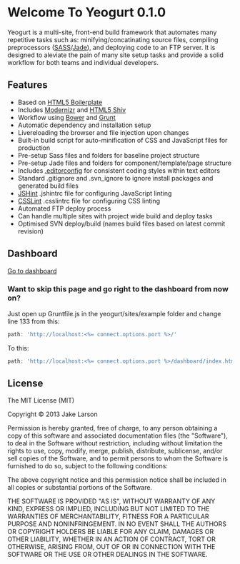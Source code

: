 Welcome To Yeogurt 0.1.0
=======

Yeogurt is a multi-site, front-end build framework that automates many repetitive tasks such as: minifying/concatinating source files, compiling preprocessors ([SASS](http://sass-lang.com/)/[Jade](http://jade-lang.com/)), and deploying code to an FTP server. It is designed to aleviate the pain of many site setup tasks and provide a solid workflow for both teams and individual developers.

## Features
- Based on [HTML5 Boilerplate](http://html5boilerplate.com/)
- Includes [Modernizr](http://modernizr.com/) and [HTML5 Shiv](https://github.com/aFarkas/html5shiv)
- Workflow using [Bower](http://bower.io) and [Grunt](http://gruntjs.com)
- Automatic dependency and installation setup
- Livereloading the browser and file injection upon changes
- Built-in build script for auto-minification of CSS and JavaScript files for production
- Pre-setup Sass files and folders for baseline project structure
- Pre-setup Jade files and folders for component/template/page structure
- Includes [.editorconfig](http://editorconfig.org/) for consistent coding styles within text editors
- Standard .gitignore and .svn_ignore to ignore install packages and generated build files
- [JSHint](http://www.jshint.com/) .jshintrc file for configuring JavaScript linting
- [CSSLint](http://csslint.net/) .csslintrc file for configuring CSS linting
- Automated FTP deploy process
- Can handle multiple sites with project wide build and deploy tasks
- Optimised SVN deploy/build (names build files based on latest commit revision)

## Dashboard
[Go to dashboard](dashboard/index.html)

### Want to skip this page and go right to the dashboard from now on?

Just open up Gruntfile.js in the yeogurt/sites/example folder and change line 133 from this:

```javascript
path: 'http://localhost:<%= connect.options.port %>/'
```
To this:
```javascript
path: 'http://localhost:<%= connect.options.port %>/dashboard/index.html'
```


## License

The MIT License (MIT)

Copyright &copy; 2013 Jake Larson

Permission is hereby granted, free of charge, to any person obtaining a copy
of this software and associated documentation files (the "Software"), to deal
in the Software without restriction, including without limitation the rights
to use, copy, modify, merge, publish, distribute, sublicense, and/or sell
copies of the Software, and to permit persons to whom the Software is
furnished to do so, subject to the following conditions:

The above copyright notice and this permission notice shall be included in
all copies or substantial portions of the Software.

THE SOFTWARE IS PROVIDED "AS IS", WITHOUT WARRANTY OF ANY KIND, EXPRESS OR
IMPLIED, INCLUDING BUT NOT LIMITED TO THE WARRANTIES OF MERCHANTABILITY,
FITNESS FOR A PARTICULAR PURPOSE AND NONINFRINGEMENT. IN NO EVENT SHALL THE
AUTHORS OR COPYRIGHT HOLDERS BE LIABLE FOR ANY CLAIM, DAMAGES OR OTHER
LIABILITY, WHETHER IN AN ACTION OF CONTRACT, TORT OR OTHERWISE, ARISING FROM,
OUT OF OR IN CONNECTION WITH THE SOFTWARE OR THE USE OR OTHER DEALINGS IN
THE SOFTWARE.

